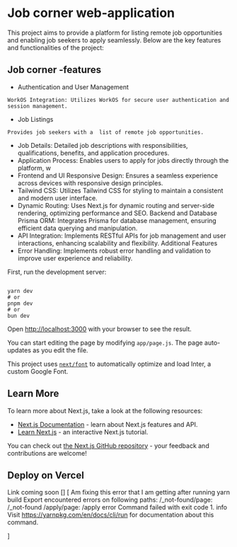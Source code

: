 # Job corner web-application

This project aims to provide a platform for listing remote job opportunities and enabling job seekers to apply seamlessly. Below are the key features and functionalities of the project:


## Job corner -features
* Authentication and User Management
```
WorkOS Integration: Utilizes WorkOS for secure user authentication and session management.
```

* Job Listings
``` 
Provides job seekers with a  list of remote job opportunities.
```
* Job Details: Detailed job descriptions with responsibilities, qualifications, benefits, and application procedures.
* Application Process: Enables users to apply for jobs directly through the platform, w
* Frontend and UI
Responsive Design: Ensures a seamless experience across devices with responsive design principles.
* Tailwind CSS: Utilizes Tailwind CSS for styling to maintain a consistent and modern user interface.
* Dynamic Routing: Uses Next.js for dynamic routing and server-side rendering, optimizing performance and SEO.
Backend and Database
Prisma ORM: Integrates Prisma for database management, ensuring efficient data querying and manipulation.
* API Integration: Implements RESTful APIs for job management and user interactions, enhancing scalability and flexibility.
Additional Features
* Error Handling: Implements robust error handling and validation to improve user experience and reliability.


First, run the development server:

```

yarn dev
# or
pnpm dev
# or
bun dev
```

Open [http://localhost:3000](http://localhost:3000) with your browser to see the result.

You can start editing the page by modifying `app/page.js`. The page auto-updates as you edit the file.

This project uses [`next/font`](https://nextjs.org/docs/basic-features/font-optimization) to automatically optimize and load Inter, a custom Google Font.

## Learn More

To learn more about Next.js, take a look at the following resources:

- [Next.js Documentation](https://nextjs.org/docs) - learn about Next.js features and API.
- [Learn Next.js](https://nextjs.org/learn) - an interactive Next.js tutorial.

You can check out [the Next.js GitHub repository](https://github.com/vercel/next.js/) - your feedback and contributions are welcome!

## Deploy on Vercel

Link coming soon []
[
Am fixing this error that I am getting after running yarn build
 Export encountered errors on following paths:
        /_not-found/page: /_not-found
        /apply/page: /apply
error Command failed with exit code 1.
info Visit https://yarnpkg.com/en/docs/cli/run for documentation about this command.

]
